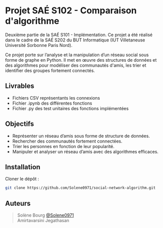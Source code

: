 # Projet SAÉ S102 - Comparaison d'algorithme
Deuxième partie de la SAÉ S101 - Implémentation. Ce projet a été réalisé dans le cadre de la SAÉ S202 du BUT Informatique (IUT Villetaneuse Université Sorbonne Paris Nord).

Ce projet porte sur l’analyse et la manipulation d’un réseau social sous forme de graphe en Python. Il met en œuvre des structures de données et des algorithmes pour modéliser des communautés d'amis, les trier et identifier des groupes fortement connectés.

## Livrables
- Fichiers CSV représentants les connexions
- Fichier .ipynb des différentes fonctions
- Fichier .py des test unitaires des fonctions implémentées


## Objectifs
- Représenter un réseau d’amis sous forme de structure de données.
- Rechercher des communautés fortement connectées.
- Trier les personnes en fonction de leur popularité.
- Manipuler et analyser un réseau d’amis avec des algorithmes efficaces.


## Installation

Cloner le dépôt :

   ```bash
   git clone https://github.com/Solene0971/social-network-algorithm.git
   ```


## Auteurs
>Solène Bourg [@Solene0971](https://github.com/Solene0971/)  
>Amirtavarsini Jegathasan
